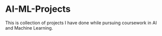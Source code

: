 # AI-ML-Projects
This is collection of projects I have done while pursuing coursework in AI and Machine Learning.
